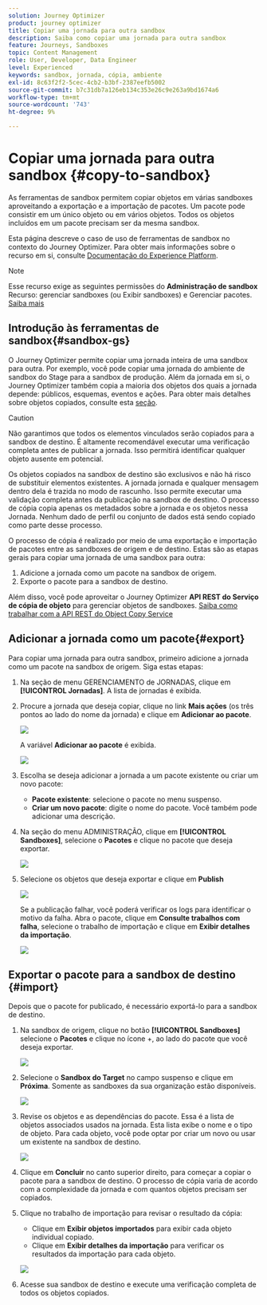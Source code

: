 ```yaml
---
solution: Journey Optimizer
product: journey optimizer
title: Copiar uma jornada para outra sandbox
description: Saiba como copiar uma jornada para outra sandbox
feature: Journeys, Sandboxes
topic: Content Management
role: User, Developer, Data Engineer
level: Experienced
keywords: sandbox, jornada, cópia, ambiente
exl-id: 8c63f2f2-5cec-4cb2-b3bf-2387eefb5002
source-git-commit: b7c31db7a126eb134c353e26c9e263a9bd1674a6
workflow-type: tm+mt
source-wordcount: '743'
ht-degree: 9%

---
```


# Copiar uma jornada para outra sandbox {#copy-to-sandbox}

<!--
>[!CONTEXTUALHELP]
>id="ajo_journey_copy_main"
>title="Copy a journey to another sandbox"
>abstract="Journey Optimizer allows you to copy an entire journey from one sandbox to another. For example, you can copy a journey from the Stage sandbox environment to your Production sandbox. In addition to the Journey itself, Journey Optimizer also copies most of the objects the journey depends on."

>[!CONTEXTUALHELP]
>id="ajo_journey_copy_sandbox_details"
>title="Sandbox details"
>abstract="Select the destination sandbox you want to copy the journey to. Only sandboxes within your organization are available."

>[!CONTEXTUALHELP]
>id="ajo_journey_copy_object_details"
>title="Object details"
>abstract="This is the journey you are going to copy."

>[!CONTEXTUALHELP]
>id="ajo_journey_copy_dependent_objects"
>title="Dependent objects"
>abstract="This is the list of associated objects used in the journey. This list displays the name, the object type, as well as the internal Journey Optimizer ID."
-->

As ferramentas de sandbox permitem copiar objetos em várias sandboxes aproveitando a exportação e a importação de pacotes. Um pacote pode consistir em um único objeto ou em vários objetos. Todos os objetos incluídos em um pacote precisam ser da mesma sandbox.

Esta página descreve o caso de uso de ferramentas de sandbox no contexto do Journey Optimizer. Para obter mais informações sobre o recurso em si, consulte [Documentação do Experience Platform](https://experienceleague.adobe.com/docs/experience-platform/sandbox/ui/sandbox-tooling.html).

>[!NOTE]
>
>Esse recurso exige as seguintes permissões do **Administração de sandbox** Recurso: gerenciar sandboxes (ou Exibir sandboxes) e Gerenciar pacotes. [Saiba mais](../administration/ootb-permissions.md)

## Introdução às ferramentas de sandbox{#sandbox-gs}

O Journey Optimizer permite copiar uma jornada inteira de uma sandbox para outra. Por exemplo, você pode copiar uma jornada do ambiente de sandbox do Stage para a sandbox de produção. Além da jornada em si, o Journey Optimizer também copia a maioria dos objetos dos quais a jornada depende: públicos, esquemas, eventos e ações. Para obter mais detalhes sobre objetos copiados, consulte esta [seção](https://experienceleague.adobe.com/docs/experience-platform/sandbox/ui/sandbox-tooling.html#abobe-journey-optimizer-objects).

>[!CAUTION]
>
>Não garantimos que todos os elementos vinculados serão copiados para a sandbox de destino. É altamente recomendável executar uma verificação completa antes de publicar a jornada. Isso permitirá identificar qualquer objeto ausente em potencial.

Os objetos copiados na sandbox de destino são exclusivos e não há risco de substituir elementos existentes. A jornada jornada e qualquer mensagem dentro dela é trazida no modo de rascunho. Isso permite executar uma validação completa antes da publicação na sandbox de destino. O processo de cópia copia apenas os metadados sobre a jornada e os objetos nessa Jornada. Nenhum dado de perfil ou conjunto de dados está sendo copiado como parte desse processo.

O processo de cópia é realizado por meio de uma exportação e importação de pacotes entre as sandboxes de origem e de destino. Estas são as etapas gerais para copiar uma jornada de uma sandbox para outra:

1. Adicione a jornada como um pacote na sandbox de origem.
1. Exporte o pacote para a sandbox de destino.

Além disso, você pode aproveitar o Journey Optimizer **API REST do Serviço de cópia de objeto** para gerenciar objetos de sandboxes. [Saiba como trabalhar com a API REST do Object Copy Service](https://developer.adobe.com/journey-optimizer-apis/references/sandbox/)

## Adicionar a jornada como um pacote{#export}

Para copiar uma jornada para outra sandbox, primeiro adicione a jornada como um pacote na sandbox de origem. Siga estas etapas:

1. Na seção de menu GERENCIAMENTO de JORNADAS, clique em **[!UICONTROL Jornadas]**. A lista de jornadas é exibida.

1. Procure a jornada que deseja copiar, clique no link **Mais ações** (os três pontos ao lado do nome da jornada) e clique em **Adicionar ao pacote**.

   ![](assets/journey-sandbox1.png)

   A variável **Adicionar ao pacote** é exibida.

   ![](assets/journey-sandbox2.png)

1. Escolha se deseja adicionar a jornada a um pacote existente ou criar um novo pacote:

   * **Pacote existente**: selecione o pacote no menu suspenso.
   * **Criar um novo pacote**: digite o nome do pacote. Você também pode adicionar uma descrição.

1. Na seção do menu ADMINISTRAÇÃO, clique em **[!UICONTROL Sandboxes]**, selecione o **Pacotes** e clique no pacote que deseja exportar.

   ![](assets/journey-sandbox3.png)

1. Selecione os objetos que deseja exportar e clique em **Publish**

   ![](assets/journey-sandbox4.png)

   Se a publicação falhar, você poderá verificar os logs para identificar o motivo da falha. Abra o pacote, clique em **Consulte trabalhos com falha**, selecione o trabalho de importação e clique em **Exibir detalhes da importação**.

   ![](assets/journey-sandbox9.png)

## Exportar o pacote para a sandbox de destino {#import}

Depois que o pacote for publicado, é necessário exportá-lo para a sandbox de destino.

1. Na sandbox de origem, clique no botão **[!UICONTROL Sandboxes]** selecione o **Pacotes** e clique no ícone +, ao lado do pacote que você deseja exportar.

   ![](assets/journey-sandbox5.png)

1. Selecione o **Sandbox do Target** no campo suspenso e clique em **Próxima**. Somente as sandboxes da sua organização estão disponíveis.

   ![](assets/journey-sandbox6.png)

1. Revise os objetos e as dependências do pacote. Essa é a lista de objetos associados usados na jornada. Esta lista exibe o nome e o tipo de objeto. Para cada objeto, você pode optar por criar um novo ou usar um existente na sandbox de destino.

   ![](assets/journey-sandbox7.png)

1. Clique em **Concluir** no canto superior direito, para começar a copiar o pacote para a sandbox de destino. O processo de cópia varia de acordo com a complexidade da jornada e com quantos objetos precisam ser copiados.

1. Clique no trabalho de importação para revisar o resultado da cópia:

   * Clique em **Exibir objetos importados** para exibir cada objeto individual copiado.
   * Clique em **Exibir detalhes da importação** para verificar os resultados da importação para cada objeto.

   ![](assets/journey-sandbox8.png)

1. Acesse sua sandbox de destino e execute uma verificação completa de todos os objetos copiados.
